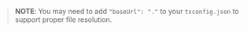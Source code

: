 > **NOTE**: You may need to add `"baseUrl": "."` to your `tsconfig.json` to support proper file resolution.
